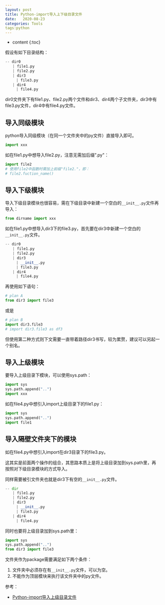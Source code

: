 ```yaml
---
layout: post
title: Python-import导入上下级目录文件
date:   2020-08-23
categories: Tools
tags:python
---
```

* content
{:toc}














假设有如下目录结构：

```python
-- dir0
　　| file1.py
　　| file2.py
　　| dir3
　　　| file3.py
　　| dir4
　　　| file4.py
```

dir0文件夹下有file1.py、file2.py两个文件和dir3、dir4两个子文件夹，dir3中有file3.py文件，dir4中有file4.py文件。

## 导入同级模块

python导入同级模块（在同一个文件夹中的py文件）直接导入即可。

```python
import xxx
```

如在file1.py中想导入file2.py，注意无需加后缀".py"：

```python
import file2
# 使用file2中函数时需加上前缀"file2."，即：
# file2.fuction_name()
```

## 导入下级模块

导入下级目录模块也很容易，需在下级目录中新建一个空白的`__init__.py`文件再导入：

```python
from dirname import xxx
```

如在file1.py中想导入dir3下的file3.py，首先要在dir3中新建一个空白的`__init__.py`文件。

```python
-- dir0
　　| file1.py
　　| file2.py
　　| dir3
　　　| __init__.py
　　　| file3.py
　　| dir4
　　　| file4.py
```

再使用如下语句：

```python
# plan A
from dir3 import file3
```

或是

```python
# plan B
import dir3.file3
# import dir3.file3 as df3
```

但使用第二种方式则下文需要一直带着路径dir3书写，较为累赘，建议可以另起一个别名。

## 导入上级模块

要导入上级目录下模块，可以使用sys.path： 　

```python
import sys 
sys.path.append("..") 
import xxx　
```

如在file4.py中想引入import上级目录下的file1.py：

```python
import sys 
sys.path.append("..") 
import file1
```



## 导入隔壁文件夹下的模块

如在file4.py中想引入import在dir3目录下的file3.py。

这其实是前面两个操作的组合，其思路本质上是将上级目录加到sys.path里，再按照对下级目录模块的方式导入。

同样需要被引文件夹也就是dir3下有空的`__init__.py`文件。

```python
-- dir
　　| file1.py
　　| file2.py
　　| dir3
　　　| __init__.py
　　　| file3.py
　　| dir4
　　　| file4.py
```

同时也要将上级目录加到sys.path里：

```python
import sys
sys.path.append("..")
from dir3 import file3
```

文件夹作为package需要满足如下两个条件：

1. 文件夹中必须存在有`__init__.py`文件，可以为空。
2. 不能作为顶层模块来执行该文件夹中的py文件。



参考：

- <a href="https://zhuanlan.zhihu.com/p/64893308" target="_blank">Python-import导入上级目录文件</a>